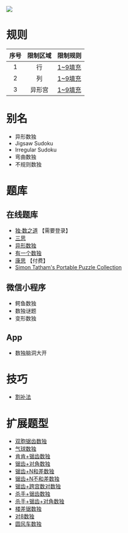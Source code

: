 ![](https://www.conceptispuzzles.com/zh/picture/11/1356.gif)

# 规则
| 序号  | 限制区域 | 限制规则    |
|:---:|:----:|:--------|
|  1  |  行   | [1~9填充] |
|  2  |  列   | [1~9填充] |
|  3  | 异形宫  | [1~9填充] |

# 别名
- 异形数独
- Jigsaw Sudoku
- Irregular Sudoku
- 弯曲数独
- 不规则数独

# 题库

## 在线题库
- [独·数之道](http://www.sudokufans.org.cn/lx/game.index.php?type=jch) 【需要登录】
- [三思](https://www.12634.com/sudoku/jigsaw-sudoku/level5)
- [异形数独](https://cn.puzzle-jigsaw-sudoku.com/?size=8)
- [有一个数独](https://shudu.one/jigsaw-sudoku.php)
- [康思](https://www.conceptispuzzles.com/zh/index.aspx?uri=puzzle/sudoku) 【付费】
- [Simon Tatham's Portable Puzzle Collection](https://www.chiark.greenend.org.uk/~sgtatham/puzzles/js/solo.html)

## 微信小程序
- 鳄鱼数独
- 数独谜题
- 变形数独

## App
- 数独脑洞大开

# 技巧
- [割补法](https://www.bilibili.com/read/cv10002304)

# 扩展题型
- [双胞锯齿数独](双胞锯齿数独.md)
- [气球数独](气球数独.md)
- [肯肯+锯齿数独](../混合类/肯肯+锯齿数独.md)
- [锯齿+对角数独](../混合类/锯齿+对角数独.md)
- [锯齿+N和差数独](../混合类/锯齿+N和差数独.md)
- [锯齿+N不和差数独](../混合类/锯齿+N不和差数独.md)
- [锯齿+跨宫数对数独](../混合类/锯齿+跨宫数对数独.md)
- [杀手+锯齿数独](../混合类/杀手+锯齿数独.md)
- [杀手+锯齿+对角数独](../混合类/杀手+锯齿+对角数独.md)
- [楼差锯数独](../混合类/楼差锯数独.md)
- [对8数独](../混合类/对8数独.md)
- [圆风车数独](../../风车/圆风车数独.md)

[1~9填充]: ../../../rules.md#1to9填充
